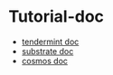# Tutorial-doc

- [tendermint doc](https://tendermint.com/docs/)
- [substrate doc](https://docs.substrate.dev/docs/what-is-substrate)
- [cosmos doc](https://cosmos.network/docs/tutorial)

